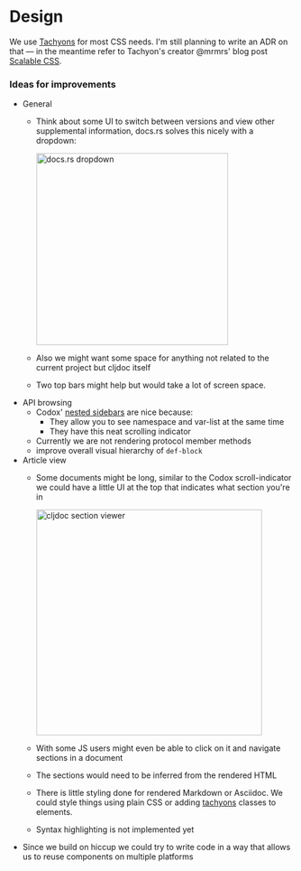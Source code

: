 # Design

We use [Tachyons](http://tachyons.io/) for most CSS needs. I'm still planning to write an ADR on that — in the meantime refer to Tachyon's creator @mrmrs' blog post [Scalable CSS](http://mrmrs.github.io/writing/2016/03/24/scalable-css/).

### Ideas for improvements

- General
  - Think about some UI to switch between versions and view other supplemental information, docs.rs solves this nicely with a dropdown:

    <img src="https://user-images.githubusercontent.com/97496/35530810-6f0b1b00-0535-11e8-833d-277bc61977a6.png" alt="docs.rs dropdown" width="340px">

  - Also we might want some space for anything not related to the current project but cljdoc itself
  - Two top bars might help but would take a lot of screen space.
- API browsing
  - Codox' [nested sidebars](http://weavejester.github.io/compojure/compojure.core.html) are nice because:
    - They allow you to see namespace and var-list at the same time
    - They have this neat scrolling indicator
  - Currently we are not rendering protocol member methods
  - improve overall visual hierarchy of `def-block`
- Article view
  - Some documents might be long, similar to the Codox
    scroll-indicator we could have a little UI at the top that
    indicates what section you're in

    <img src="https://user-images.githubusercontent.com/97496/35530594-d6fffc40-0534-11e8-975a-869cb1f88e0f.png" alt="cljdoc section viewer" width="400px">

  - With some JS users might even be able to click on it and navigate sections in a document
  - The sections would need to be inferred from the rendered HTML
  - There is little styling done for rendered Markdown or Asciidoc. We could style things using plain CSS or adding [tachyons](http://tachyons.io/) classes to elements.
  - Syntax highlighting is not implemented yet
- Since we build on hiccup we could try to write code in a way that allows us to reuse components on multiple platforms

